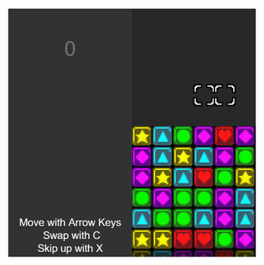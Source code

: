 ![Screen](https://github.com/akouzoukos/panel-de-pon/blob/a6de5c6c1590f4b24320258137f4db070d63d2f1/screen.png)